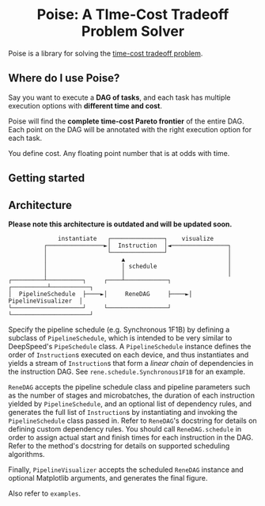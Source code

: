 <h1 align="center">Poise: A TIme-Cost Tradeoff Problem Solver</h1>

Poise is a library for solving the [time-cost tradeoff problem](https://link.springer.com/chapter/10.1007/978-3-030-61423-2_5).

## Where do I use Poise?

Say you want to execute a **DAG of tasks**, and each task has multiple execution options with **different time and cost**.

Poise will find the **complete time-cost Pareto frontier** of the entire DAG. Each point on the DAG will be annotated with the right execution option for each task.

You define cost. Any floating point number that is at odds with time.

## Getting started


## Architecture

**Please note this architecture is outdated and will be updated soon.**

```
              instantiate   ┌───────────────┐    visualize
          ┌────────────────►│  Instruction  │◄────────────────┐
          │                 └───────────────┘                 │
          │                     ▲                             │
          │                     │ schedule                    │
          │                     │                             │
┌─────────┴──────────┐     ┌────┴────────────┐     ┌──────────┴───────────┐
│  PipelineSchedule  ├────►│     ReneDAG     ├────►│  PipelineVisualizer  │
└────────────────────┘     └─────────────────┘     └──────────────────────┘
```

Specify the pipeline schedule (e.g. Synchronous 1F1B) by defining a subclass of `PipelineSchedule`, which is intended to be very similar to DeepSpeed's `PipeSchedule` class.
A `PipelineSchedule` instance defines the order of `Instruction`s executed on each device, and thus instantiates and yields a stream of `Instruction`s that form a *linear chain* of dependencies in the instruction DAG.
See `rene.schedule.Synchronous1F1B` for an example.

`ReneDAG` accepts the pipeline schedule class and pipeline parameters such as the number of stages and microbatches, the duration of each instruction yielded by `PipelineSchedule`, and an optional list of dependency rules, and generates the full list of `Instruction`s by instantiating and invoking the `PipelineSchedule` class passed in.
Refer to `ReneDAG`'s docstring for details on defining custom dependency rules.
You should call `ReneDAG.schedule` in order to assign actual start and finish times for each instruction in the DAG.
Refer to the method's docstring for details on supported scheduling algorithms.

Finally, `PipelineVisualizer` accepts the scheduled `ReneDAG` instance and optional Matplotlib arguments, and generates the final figure.

Also refer to `examples`.
